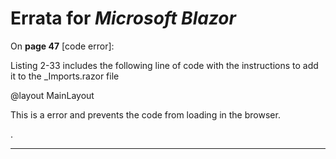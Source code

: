 # Errata for *Microsoft Blazor*

On **page 47** [code error]:
 
Listing 2-33 includes the following line of code with the instructions to add it to the _Imports.razor file 

@layout MainLayout 

This is a error and prevents the code from loading in the browser.

.

***

